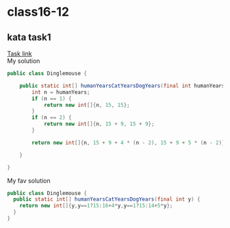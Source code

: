 # class16-12
## kata task1
[Task link](https://www.codewars.com/kata/5a6663e9fd56cb5ab800008b)    
My solution
```java
public class Dinglemouse {

    public static int[] humanYearsCatYearsDogYears(final int humanYears) {
        int n = humanYears;
        if (n == 1) {
            return new int[]{n, 15, 15};
        }
        if (n == 2) {
            return new int[]{n, 15 + 9, 15 + 9};
        }

        return new int[]{n, 15 + 9 + 4 * (n - 2), 15 + 9 + 5 * (n - 2)};

    }

}
```
My fav solution
```java
public class Dinglemouse {
  public static int[] humanYearsCatYearsDogYears(final int y) {
    return new int[]{y,y==1?15:16+4*y,y==1?15:14+5*y};
  }
}
```


